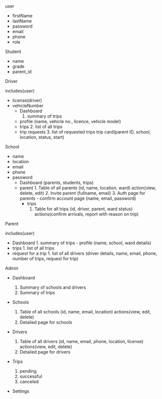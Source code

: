 user

- firstName
- lastName
- password
- email
- phone
- role

Student

- name
- grade
- parent_id

Driver

includes(user)

- license(driver)
- vehicleNumber
  - Dashboard
    1. summary of trips
  - profile (name, vehicle no., licence, vehicle model)
  - trips 2. list of all trips
  - trip requests 3. list of requested trips trip card(parent ID, school,
    location, status, start)

School

- name
- location
- email
- phone
- password
  - Dashboard (parents, students, trips)
  - parent 1. Table of all parents (id, name, location, ward) action(view,
    delete, edit) 2. Invite parent (fullname, email) 3. Auth page for parents -
    confirm account page (name, email, password)
    - trips
      1. Table for all trips (id, driver, parent, ward status) actions(confirm
         arrivals, report with reason on trip)

Parent

includes(user)

- Dashboard 1. summary of trips - profile (name, school, ward details)
- trips 1. list of all trips
- request for a trip 1. list of all drivers (driver details, name, email, phone,
  number of trips, request for trip)

Admin

- Dashboard

  1. Summary of schools and drivers
  2. Summary of trips

- Schools

  1. Table of all schools (id, name, email, location) actions(view, edit,
     delete)
  2. Detailed page for schools

- Drivers

  1. Table of all drivers (id, name, email, phone, location, license)
     actions(view, edit, delete)
  2. Detailed page for drivers

- Trips

  1. pending
  2. successful
  3. canceled

- Settings
